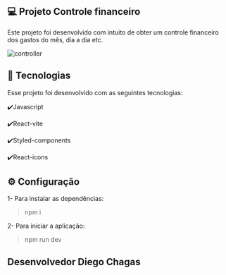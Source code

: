  ## 💻 Projeto Controle financeiro

Este projeto foi desenvolvido com intuito de obter um controle financeiro dos gastos do mês, dia a dia etc.

![controller](https://user-images.githubusercontent.com/81427079/210628366-af93a92e-20be-42ee-927e-72ad1b421588.jpg)


 ## :rocket: Tecnologias

Esse projeto foi desenvolvido com as seguintes tecnologias:

✔️Javascript

✔️React-vite

✔️Styled-components

✔️React-icons

## ⚙ Configuração

1- Para instalar as dependências:
> npm i

2- Para iniciar a aplicação:
> npm run dev


## Desenvolvedor Diego Chagas
